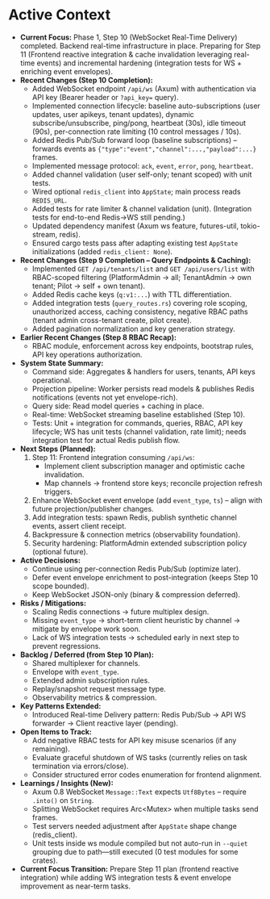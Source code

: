# Active Context

* **Current Focus:** Phase 1, Step 10 (WebSocket Real-Time Delivery) completed. Backend real-time infrastructure in place. Preparing for Step 11 (Frontend reactive integration & cache invalidation leveraging real-time events) and incremental hardening (integration tests for WS + enriching event envelopes).
* **Recent Changes (Step 10 Completion):**
  * Added WebSocket endpoint `/api/ws` (Axum) with authentication via API key (Bearer header or `?api_key=` query).
  * Implemented connection lifecycle: baseline auto-subscriptions (user updates, user apikeys, tenant updates), dynamic subscribe/unsubscribe, ping/pong, heartbeat (30s), idle timeout (90s), per-connection rate limiting (10 control messages / 10s).
  * Added Redis Pub/Sub forward loop (baseline subscriptions) – forwards events as `{"type":"event","channel":...,"payload":...}` frames.
  * Implemented message protocol: `ack`, `event`, `error`, `pong`, `heartbeat`.
  * Added channel validation (user self-only; tenant scoped) with unit tests.
  * Wired optional `redis_client` into `AppState`; main process reads `REDIS_URL`.
  * Added tests for rate limiter & channel validation (unit). (Integration tests for end-to-end Redis→WS still pending.)
  * Updated dependency manifest (Axum ws feature, futures-util, tokio-stream, redis).
  * Ensured cargo tests pass after adapting existing test `AppState` initializations (added `redis_client: None`).
* **Recent Changes (Step 9 Completion – Query Endpoints & Caching):**
  * Implemented `GET /api/tenants/list` and `GET /api/users/list` with RBAC-scoped filtering (PlatformAdmin → all; TenantAdmin → own tenant; Pilot → self + own tenant).
  * Added Redis cache keys (`q:v1:...`) with TTL differentiation.
  * Added integration tests (`query_routes.rs`) covering role scoping, unauthorized access, caching consistency, negative RBAC paths (tenant admin cross-tenant create, pilot create).
  * Added pagination normalization and key generation strategy.
* **Earlier Recent Changes (Step 8 RBAC Recap):**
  * RBAC module, enforcement across key endpoints, bootstrap rules, API key operations authorization.
* **System State Summary:**
  * Command side: Aggregates & handlers for users, tenants, API keys operational.
  * Projection pipeline: Worker persists read models & publishes Redis notifications (events not yet envelope-rich).
  * Query side: Read model queries + caching in place.
  * Real-time: WebSocket streaming baseline established (Step 10).
  * Tests: Unit + integration for commands, queries, RBAC, API key lifecycle; WS has unit tests (channel validation, rate limit); needs integration test for actual Redis publish flow.
* **Next Steps (Planned):**
  1. Step 11: Frontend integration consuming `/api/ws`:
     * Implement client subscription manager and optimistic cache invalidation.
     * Map channels → frontend store keys; reconcile projection refresh triggers.
  2. Enhance WebSocket event envelope (add `event_type`, `ts`) – align with future projection/publisher changes.
  3. Add integration tests: spawn Redis, publish synthetic channel events, assert client receipt.
  4. Backpressure & connection metrics (observability foundation).
  5. Security hardening: PlatformAdmin extended subscription policy (optional future).
* **Active Decisions:**
  * Continue using per-connection Redis Pub/Sub (optimize later).
  * Defer event envelope enrichment to post-integration (keeps Step 10 scope bounded).
  * Keep WebSocket JSON-only (binary & compression deferred).
* **Risks / Mitigations:**
  * Scaling Redis connections → future multiplex design.
  * Missing `event_type` → short-term client heuristic by channel → mitigate by envelope work soon.
  * Lack of WS integration tests → scheduled early in next step to prevent regressions.
* **Backlog / Deferred (from Step 10 Plan):**
  * Shared multiplexer for channels.
  * Envelope with `event_type`.
  * Extended admin subscription rules.
  * Replay/snapshot request message type.
  * Observability metrics & compression.
* **Key Patterns Extended:**
  * Introduced Real-time Delivery pattern: Redis Pub/Sub → API WS forwarder → Client reactive layer (pending).
* **Open Items to Track:**
  * Add negative RBAC tests for API key misuse scenarios (if any remaining).
  * Evaluate graceful shutdown of WS tasks (currently relies on task termination via errors/close).
  * Consider structured error codes enumeration for frontend alignment.
* **Learnings / Insights (New):**
  * Axum 0.8 WebSocket `Message::Text` expects `Utf8Bytes` – require `.into()` on `String`.
  * Splitting WebSocket requires Arc<Mutex<SplitSink>> when multiple tasks send frames.
  * Test servers needed adjustment after `AppState` shape change (redis_client).
  * Unit tests inside ws module compiled but not auto-run in `--quiet` grouping due to path—still executed (0 test modules for some crates).
* **Current Focus Transition:** Prepare Step 11 plan (frontend reactive integration) while adding WS integration tests & event envelope improvement as near-term tasks.

